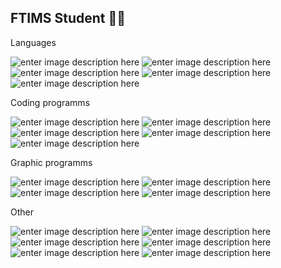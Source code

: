 ## FTIMS Student 👩‍🎓
Languages

![enter image description here](https://img.shields.io/badge/Python-3776AB.svg?style=for-the-badge&logo=Python&logoColor=white) ![enter image description here](https://img.shields.io/badge/Git-F05032.svg?style=for-the-badge&logo=Git&logoColor=white) ![enter image description here](https://img.shields.io/badge/C++-00599C.svg?style=for-the-badge&logo=C%20%20&logoColor=white)   ![enter image description here](https://img.shields.io/badge/XML-005FAD.svg?style=for-the-badge&logo=XML&logoColor=white) ![enter image description here](https://img.shields.io/badge/CSS-663399.svg?style=for-the-badge&logo=CSS&logoColor=white)

Coding programms

![enter image description here](https://img.shields.io/badge/IntelliJ%20IDEA-000000.svg?style=for-the-badge&logo=IntelliJ-IDEA&logoColor=white) ![enter image description here](https://img.shields.io/badge/PyCharm-000000.svg?style=for-the-badge&logo=PyCharm&logoColor=white) ![enter image description here](https://img.shields.io/badge/CLion-000000.svg?style=for-the-badge&logo=CLion&logoColor=white) ![enter image description here](https://img.shields.io/badge/Code::Blocks-41AD48.svg?style=for-the-badge&logo=Code::Blocks&logoColor=white) ![enter image description here](https://img.shields.io/badge/MySQL-4479A1.svg?style=for-the-badge&logo=MySQL&logoColor=white) 

Graphic programms 

![enter image description here](https://img.shields.io/badge/Canva-00C4CC.svg?style=for-the-badge&logo=Canva&logoColor=white) ![enter image description here](https://img.shields.io/badge/GIMP-5C5543.svg?style=for-the-badge&logo=GIMP&logoColor=white)  ![enter image description here](https://img.shields.io/badge/Inkscape-000000.svg?style=for-the-badge&logo=Inkscape&logoColor=white) ![enter image description here](https://img.shields.io/badge/AutoCAD-E51050.svg?style=for-the-badge&logo=AutoCAD&logoColor=white)

Other

![enter image description here](https://img.shields.io/badge/Audacity-0000CC.svg?style=for-the-badge&logo=Audacity&logoColor=white) ![enter image description here](https://img.shields.io/badge/Bitbucket-0052CC.svg?style=for-the-badge&logo=Bitbucket&logoColor=white) ![enter image description here](https://img.shields.io/badge/LaTeX-008080.svg?style=for-the-badge&logo=LaTeX&logoColor=white) ![enter image description here](https://img.shields.io/badge/StackEdit-606060.svg?style=for-the-badge&logo=StackEdit&logoColor=white) ![enter image description here](https://img.shields.io/badge/UML-FABD14.svg?style=for-the-badge&logo=UML&logoColor=black) ![enter image description here](https://img.shields.io/badge/VirtualBox-2F61B4.svg?style=for-the-badge&logo=VirtualBox&logoColor=white)

<!--
**kluczak12/kluczak12** is a ✨ _special_ ✨ repository because its `README.md` (this file) appears on your GitHub profile.
-->
